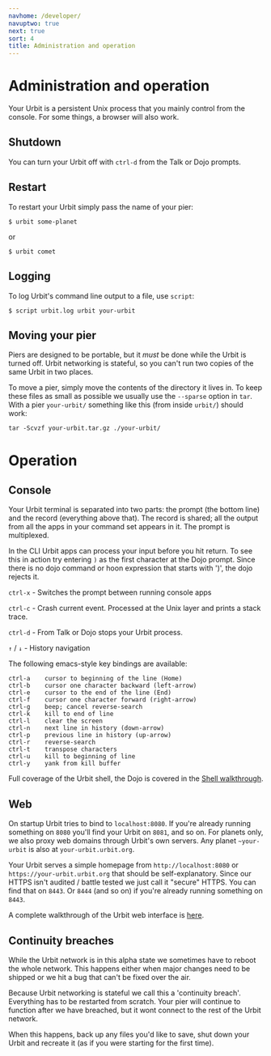```yaml
---
navhome: /developer/
navuptwo: true
next: true
sort: 4
title: Administration and operation
---
```


# Administration and operation

<div class="row">
<div class="col-md-8">

Your Urbit is a persistent Unix process that you mainly control from the console.  For some things, a browser will also work.

</div>
</div>

## Shutdown

You can turn your Urbit off with `ctrl-d` from the Talk or Dojo prompts.

## Restart

To restart your Urbit simply pass the name of your pier:

    $ urbit some-planet

or

    $ urbit comet


## Logging

To log Urbit's command line output to a file, use `script`:

    $ script urbit.log urbit your-urbit

## Moving your pier

Piers are designed to be portable, but it *must* be done while the Urbit is turned off.  Urbit networking is stateful, so you can't run two copies of the same Urbit in two places.  

To move a pier, simply move the contents of the directory it lives in.  To keep these files as small as possible we usually use the `--sparse` option in `tar`.  With a pier `your-urbit/` something like this (from inside `urbit/`) should work:

    tar -Scvzf your-urbit.tar.gz ./your-urbit/

# Operation

## Console

Your Urbit terminal is separated into two parts: the prompt (the bottom line) and the record (everything above that).  The record is shared; all the output from all the apps in your command set appears in it.  The prompt is multiplexed.

In the CLI Urbit apps can process your input before you hit return.  To see this in action try entering `)` as the first character at the Dojo prompt.  Since there is no dojo command or hoon expression that starts with ')', the dojo rejects it.

`ctrl-x` - Switches the prompt between running console apps

`ctrl-c` - Crash current event.  Processed at the Unix layer and prints a stack trace.

`ctrl-d` - From Talk or Dojo stops your Urbit process.

`↑` / `↓` - History navigation

The following emacs-style key bindings are available:

    ctrl-a    cursor to beginning of the line (Home)
    ctrl-b    cursor one character backward (left-arrow)
    ctrl-e    cursor to the end of the line (End)
    ctrl-f    cursor one character forward (right-arrow)
    ctrl-g    beep; cancel reverse-search
    ctrl-k    kill to end of line
    ctrl-l    clear the screen
    ctrl-n    next line in history (down-arrow)
    ctrl-p    previous line in history (up-arrow)
    ctrl-r    reverse-search
    ctrl-t    transpose characters
    ctrl-u    kill to beginning of line
    ctrl-y    yank from kill buffer

Full coverage of the Urbit shell, the Dojo is covered in the [Shell walkthrough](/docs/using/shell).

## Web

On startup Urbit tries to bind to `localhost:8080`.  If you're already running something on `8080` you'll find your Urbit on `8081`, and so on.  For planets only, we also proxy web domains through Urbit's own servers.  Any planet `~your-urbit` is also at
`your-urbit.urbit.org`.

Your Urbit serves a simple homepage from `http://localhost:8080` or `https://your-urbit.urbit.org` that should be self-explanatory.  Since our HTTPS isn't audited / battle tested we just call it "secure" HTTPS.  You can find that on `8443`.  Or `8444` (and so on) if you're already running something on `8443`.

A complete walkthrough of the Urbit web interface is [here](/docs/using/web).

## Continuity breaches

While the Urbit network is in this alpha state we sometimes have to reboot the whole network.  This happens either when major changes need to be shipped or we hit a bug that can't be fixed over the air.

Because Urbit networking is stateful we call this a 'continuity breach'.  Everything has to be restarted from scratch.  Your pier will continue to function after we have breached, but it wont connect to the rest of the Urbit network.  

When this happens, back up any files you'd like to save, shut down your Urbit and recreate it (as if you were starting for the first time).
